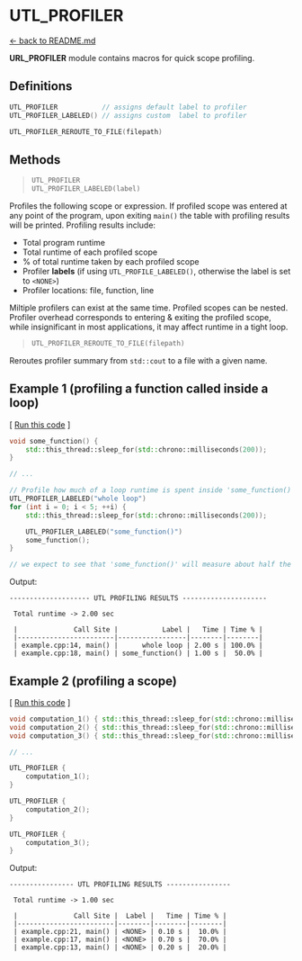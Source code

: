 # UTL_PROFILER

[<- back to README.md](https://github.com/DmitriBogdanov/prototyping_utils/tree/master)

**URL_PROFILER** module contains macros for quick scope profiling.

## Definitions

```cpp
UTL_PROFILER           // assigns default label to profiler
UTL_PROFILER_LABELED() // assigns custom  label to profiler

UTL_PROFILER_REROUTE_TO_FILE(filepath)
```

## Methods

> ```cpp
> UTL_PROFILER
> UTL_PROFILER_LABELED(label)
> ```

Profiles the following scope or expression. If profiled scope was entered at any point of the program, upon exiting `main()` the table with profiling results will be printed. Profiling results include:

- Total program runtime
- Total runtime of each profiled scope
- % of total runtime taken by each profiled scope
- Profiler **labels** (if using `UTL_PROFILE_LABELED()`, otherwise the label is set to `<NONE>`)
- Profiler locations: file, function, line

Miltiple profilers can exist at the same time. Profiled scopes can be nested. Profiler overhead corresponds to entering & exiting the profiled scope, while insignificant in most applications, it may affect runtime in a tight loop.

> ```cpp
> UTL_PROFILER_REROUTE_TO_FILE(filepath)
> ```

Reroutes profiler summary from `std::cout` to a file with a given name.

## Example 1 (profiling a function called inside a loop)

[ [Run this code](https://godbolt.org/#g:!((g:!((g:!((h:codeEditor,i:(filename:'1',fontScale:14,fontUsePx:'0',j:1,lang:c%2B%2B,selection:(endColumn:34,endLineNumber:11,positionColumn:34,positionLineNumber:11,selectionStartColumn:34,selectionStartLineNumber:11,startColumn:34,startLineNumber:11),source:'%23include+%3Chttps://raw.githubusercontent.com/DmitriBogdanov/prototyping_utils/master/source/proto_utils.hpp%3E%0A%0A%23include+%3Cthread%3E%0A%0A%0Avoid+some_function()+%7B%0A++++std::this_thread::sleep_for(std::chrono::milliseconds(200))%3B%0A%7D%0A%0A%0Aint+main(int+argc,+char+**argv)+%7B%0A++++%0A++++//+Profile+how+much+of+a+loop+runtime+is+spent+inside+!'some_function()!'%0A%09UTL_PROFILER_LABELED(%22whole+loop%22)%0A%09for+(int+i+%3D+0%3B+i+%3C+5%3B+%2B%2Bi)+%7B%0A%09%09std::this_thread::sleep_for(std::chrono::milliseconds(200))%3B%0A%0A%09%09UTL_PROFILER_LABELED(%22some_function()%22)%0A%09%09some_function()%3B%0A%09%7D%0A++++%0A%09//+we+expect+to+see+that+!'some_function()!'+will+measure+about+half+the+time+of+the+!'whole+loop!'%0A%0A++++return+0%3B%0A%7D%0A'),l:'5',n:'0',o:'C%2B%2B+source+%231',t:'0')),k:70.70496083550914,l:'4',n:'0',o:'',s:0,t:'0'),(g:!((g:!((h:compiler,i:(compiler:clang1600,filters:(b:'0',binary:'1',binaryObject:'1',commentOnly:'0',debugCalls:'1',demangle:'0',directives:'0',execute:'0',intel:'0',libraryCode:'0',trim:'1',verboseDemangling:'0'),flagsViewOpen:'1',fontScale:14,fontUsePx:'0',j:1,lang:c%2B%2B,libs:!(),options:'-std%3Dc%2B%2B17+-O2',overrides:!(),selection:(endColumn:1,endLineNumber:1,positionColumn:1,positionLineNumber:1,selectionStartColumn:1,selectionStartLineNumber:1,startColumn:1,startLineNumber:1),source:1),l:'5',n:'0',o:'+x86-64+clang+16.0.0+(Editor+%231)',t:'0')),header:(),l:'4',m:50,n:'0',o:'',s:0,t:'0'),(g:!((h:output,i:(compilerName:'x86-64+clang+16.0.0',editorid:1,fontScale:14,fontUsePx:'0',j:1,wrap:'1'),l:'5',n:'0',o:'Output+of+x86-64+clang+16.0.0+(Compiler+%231)',t:'0')),k:46.69421860597116,l:'4',m:50,n:'0',o:'',s:0,t:'0')),k:29.295039164490866,l:'3',n:'0',o:'',t:'0')),l:'2',n:'0',o:'',t:'0')),version:4) ]
```cpp
void some_function() {
    std::this_thread::sleep_for(std::chrono::milliseconds(200));
}

// ...

// Profile how much of a loop runtime is spent inside 'some_function()'
UTL_PROFILER_LABELED("whole loop")
for (int i = 0; i < 5; ++i) {
    std::this_thread::sleep_for(std::chrono::milliseconds(200));

    UTL_PROFILER_LABELED("some_function()")
    some_function();
}

// we expect to see that 'some_function()' will measure about half the time of the 'whole loop'
```

Output:
```
-------------------- UTL PROFILING RESULTS ---------------------

 Total runtime -> 2.00 sec

 |              Call Site |           Label |   Time | Time % |
 |------------------------|-----------------|--------|--------|
 | example.cpp:14, main() |      whole loop | 2.00 s | 100.0% |
 | example.cpp:18, main() | some_function() | 1.00 s |  50.0% |
```

## Example 2 (profiling a scope)

[ [Run this code](https://godbolt.org/#g:!((g:!((g:!((h:codeEditor,i:(filename:'1',fontScale:14,fontUsePx:'0',j:1,lang:c%2B%2B,selection:(endColumn:6,endLineNumber:23,positionColumn:2,positionLineNumber:13,selectionStartColumn:6,selectionStartLineNumber:23,startColumn:2,startLineNumber:13),source:'%23include+%3Chttps://raw.githubusercontent.com/DmitriBogdanov/prototyping_utils/master/source/proto_utils.hpp%3E%0A%0A%23include+%3Cthread%3E%0A%0A%0Avoid+computation_1()+%7B+std::this_thread::sleep_for(std::chrono::milliseconds(200))%3B+%7D%0Avoid+computation_2()+%7B+std::this_thread::sleep_for(std::chrono::milliseconds(700))%3B+%7D%0Avoid+computation_3()+%7B+std::this_thread::sleep_for(std::chrono::milliseconds(100))%3B+%7D%0A%0A%0Aint+main(int+argc,+char+**argv)+%7B%0A++++%0A%09UTL_PROFILER+%7B%0A++++++++computation_1()%3B%0A++++%7D%0A%0A++++UTL_PROFILER+%7B%0A++++++++computation_2()%3B%0A++++%7D%0A%0A++++UTL_PROFILER+%7B%0A++++++++computation_3()%3B%0A++++%7D%0A%0A++++return+0%3B%0A%7D%0A'),l:'5',n:'0',o:'C%2B%2B+source+%231',t:'0')),k:70.70496083550914,l:'4',n:'0',o:'',s:0,t:'0'),(g:!((g:!((h:compiler,i:(compiler:clang1600,filters:(b:'0',binary:'1',binaryObject:'1',commentOnly:'0',debugCalls:'1',demangle:'0',directives:'0',execute:'0',intel:'0',libraryCode:'0',trim:'1',verboseDemangling:'0'),flagsViewOpen:'1',fontScale:14,fontUsePx:'0',j:1,lang:c%2B%2B,libs:!(),options:'-std%3Dc%2B%2B17+-O2',overrides:!(),selection:(endColumn:1,endLineNumber:1,positionColumn:1,positionLineNumber:1,selectionStartColumn:1,selectionStartLineNumber:1,startColumn:1,startLineNumber:1),source:1),l:'5',n:'0',o:'+x86-64+clang+16.0.0+(Editor+%231)',t:'0')),header:(),l:'4',m:50,n:'0',o:'',s:0,t:'0'),(g:!((h:output,i:(compilerName:'x86-64+clang+16.0.0',editorid:1,fontScale:14,fontUsePx:'0',j:1,wrap:'1'),l:'5',n:'0',o:'Output+of+x86-64+clang+16.0.0+(Compiler+%231)',t:'0')),k:46.69421860597116,l:'4',m:50,n:'0',o:'',s:0,t:'0')),k:29.295039164490866,l:'3',n:'0',o:'',t:'0')),l:'2',n:'0',o:'',t:'0')),version:4) ]
```cpp
void computation_1() { std::this_thread::sleep_for(std::chrono::milliseconds(200)); }
void computation_2() { std::this_thread::sleep_for(std::chrono::milliseconds(700)); }
void computation_3() { std::this_thread::sleep_for(std::chrono::milliseconds(100)); }

// ...

UTL_PROFILER {
    computation_1();
}

UTL_PROFILER {
    computation_2();
}

UTL_PROFILER {
    computation_3();
}
```

Output:
```
---------------- UTL PROFILING RESULTS ----------------

 Total runtime -> 1.00 sec

 |              Call Site |  Label |   Time | Time % |
 |------------------------|--------|--------|--------|
 | example.cpp:21, main() | <NONE> | 0.10 s |  10.0% |
 | example.cpp:17, main() | <NONE> | 0.70 s |  70.0% |
 | example.cpp:13, main() | <NONE> | 0.20 s |  20.0% |
```